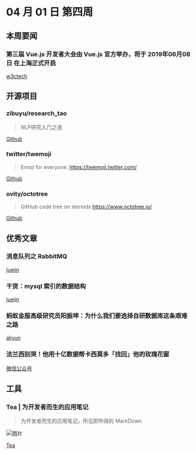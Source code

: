 # 04 月 01 日 第四周

## 本周要闻

### 第三届 Vue.js 开发者大会由 Vue.js 官方举办，将于 2019年06月08日 在上海正式开启

[w3ctech](https://vue.w3ctech.com/)

## 开源项目

### zibuyu/research_tao

<Badge text="Text" type="tip" vertical="middle"/>

> NLP研究入门之道

[Github](https://github.com/zibuyu/research_tao)

### twitter/twemoji

<Badge text="JavaScript" type="tip" vertical="middle"/>

> Emoji for everyone. https://twemoji.twitter.com/

[Github](https://github.com/twitter/twemoji)

### ovity/octotree

<Badge text="JavaScript" type="tip" vertical="middle"/>

> GitHub code tree on steroids https://www.octotree.io/

[Github](https://github.com/ovity/octotree)

## 优秀文章

### 消息队列之 RabbitMQ

[juejin](https://juejin.im/post/5cb49b686fb9a0689f4c2283)

### 干货：mysql 索引的数据结构

[juejin](https://juejin.im/post/5cb7247df265da03af27ccf9)

### 蚂蚁金服高级研究员阳振坤：为什么我们要选择自研数据库这条艰难之路

[aliyun](https://yq.aliyun.com/articles/698540?utm_content=g_1000052521)

### 法兰西别哭！他用十亿数据帮卡西莫多「找回」他的玫瑰花窗

[微信公众号](https://mp.weixin.qq.com/s/1t7DTSG8yLTR9pG-njLYsA)

## 工具

### Tea | 为开发者而生的应用笔记

> 为开发者而生的应用笔记，所见即所得的 MarkDown

![图片](https://tea-note.oss-cn-hangzhou.aliyuncs.com/website/overview-bigeditor.jpeg)

[Tea](https://haocha.co/#hero)
